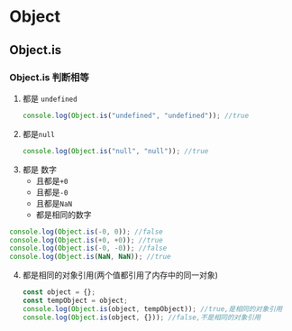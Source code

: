 # Object

## Object.is

### Object.is 判断相等

1. 都是 `undefined`
   ```js
   console.log(Object.is("undefined", "undefined")); //true
   ```
2. 都是`null`
   ```js
   console.log(Object.is("null", "null")); //true
   ```
3. 都是 数字
   - 且都是`+0`
   - 且都是`-0`
   - 且都是`NaN`
   - 都是相同的数字

```js
console.log(Object.is(-0, 0)); //false
console.log(Object.is(+0, +0)); //true
console.log(Object.is(-0, -0)); //false
console.log(Object.is(NaN, NaN)); //true
```

4. 都是相同的对象引用(两个值都引用了内存中的同一对象)
   ```js
   const object = {};
   const tempObject = object;
   console.log(Object.is(object, tempObject)); //true,是相同的对象引用
   console.log(Object.is(object, {})); //false,不是相同的对象引用
   ```
